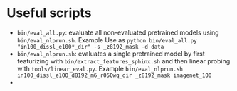 # Useful scripts

- `bin/eval_all.py`: evaluate all non-evaluated pretrained models using `bin/eval_nlprun.sh`. Example Use as `python bin/eval_all.py "in100_dissl_e100*_dir" -s _z8192_mask -d data`
- `bin/eval_nlprun.sh`: evaluates a single pretrained model by first featurizing with `bin/extract_features_sphinx.sh` and then linear probing with `tools/linear_eval.py`. Example `bin/eval_nlprun.sh in100_dissl_e100_d8192_m6_r050wq_dir _z8192_mask imagenet_100`
- 
